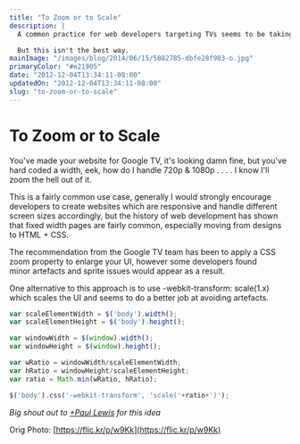 ```yaml
---
title: "To Zoom or to Scale"
description: |
  A common practice for web developers targeting TVs seems to be taking the 720p UI and simply zooming in on it to fill a 1080p screen.

  But this isn't the best way.
mainImage: "/images/blog/2014/06/15/5882785-dbfe28f983-o.jpg"
primaryColor: "#e21905"
date: "2012-12-04T13:34:11-08:00"
updatedOn: "2012-12-04T13:34:11-08:00"
slug: "to-zoom-or-to-scale"
---
```


# To Zoom or to Scale

You've made your website for Google TV, it's looking damn fine, but you've hard coded a width, eek, how do I handle 720p & 1080p . . . . I know I'll zoom the hell out of it.

This is a fairly common use case, generally I would strongly encourage developers to create websites which are responsive and handle different screen sizes accordingly, but the history of web development has shown that fixed width pages are fairly common, especially moving from designs to HTML + CSS.

The recommendation from the Google TV team has been to apply a CSS zoom property to enlarge your UI, however some developers found minor artefacts and sprite issues would appear as a result.

One alternative to this approach is to use -webkit-transform: scale(1.x) which scales the UI and seems to do a better job at avoiding artefacts.

```javascript
var scaleElementWidth = $('body').width();
var scaleElementHeight = $('body').height();

var windowWidth = $(window).width();
var windowHeight = $(window).height();

var wRatio = windowWidth/scaleElementWidth;
var hRatio = windowHeight/scaleElementHeight;
var ratio = Math.min(wRatio, hRatio);

$('body').css('-webkit-transform', 'scale('+ratio+')');
```

_Big shout out to [+Paul Lewis](https://plus.google.com/105201233571140699617/posts) for this idea_

Orig Photo: [https://flic.kr/p/w9Kk](https://flic.kr/p/w9Kk)